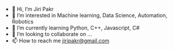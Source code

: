 - 👋 Hi, I’m Jiri Pakr
- 👀 I’m interested in Machine learning, Data Science, Automation, Robotics
- 🌱 I’m currently learning Python, C++, Javascript, C#
- 💞️ I’m looking to collaborate on ...
- 📫 How to reach me jiripakr@gmail.com
